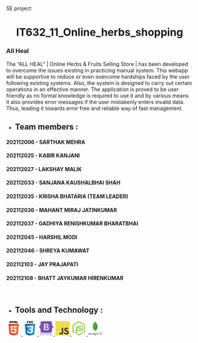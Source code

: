 # 
SE project
<h1 align="center">IT632_11_Online_herbs_shopping</h1>
<h3>All Heal</h3>
<p>The “ALL HEAL“ | Online Herbs & Fruits Selling Store | has been developed to overcome the issues existing 
in practicing manual system. This webapp will be supportive to reduce or even overcome hardships faced by 
the user following existing systems. Also, the system is designed to carry out certain operations in an effective 
manner.
The application is proved to be user friendly as no formal knowledge is required to use it and by various 
means it also provides error messages if the user mistakenly enters invalid data. Thus, leading it towards 
error free and reliable way of fast management.</p>

- <h2 align="left">Team members :</h2>
<h4 align="left"> 202112006 - SARTHAK MEHRA </h4>
<h4 align="left"> 202112025 - KABIR KANJANI </h4>
<h4 align="left"> 202112027 - LAKSHAY MALIK </h4>
<h4 align="left"> 202112033 - SANJANA KAUSHALBHAI SHAH </h4>
<strong> <h4 align="left"> 202112035 - KRISHA BHATARIA (TEAM LEADER)</h4> </strong>
<h4 align="left"> 202112036 - MAHANT MIRAJ JATINKUMAR </h4>
<h4 align="left"> 202112037 - GADHIYA RENISHKUMAR BHARATBHAI </h4>
<h4 align="left"> 202112045 - HARSHIL MODI </h4>
<h4 align="left"> 202112046 - SHREYA KUMAWAT </h4>
<h4 align="left"> 202112103 - JAY PRAJAPATI </h4>
<h4 align="left"> 202112108 - BHATT JAYKUMAR HIRENKUMAR </h4>

<br>

- <h2 align="left">Tools and Technology :</h2>
<p align="left"> 
<a href="https://www.w3.org/html/" target="_blank" rel="noreferrer"> <img src="https://raw.githubusercontent.com/devicons/devicon/master/icons/html5/html5-original-wordmark.svg" alt="html5" width="40" height="40"/> </a> 
<a href="https://www.w3schools.com/css/" target="_blank" rel="noreferrer"> <img src="https://raw.githubusercontent.com/devicons/devicon/master/icons/css3/css3-original-wordmark.svg" alt="css3" width="40" height="40"/> </a> 
<a href="https://getbootstrap.com" target="_blank" rel="noreferrer"> <img src="https://raw.githubusercontent.com/devicons/devicon/master/icons/bootstrap/bootstrap-plain-wordmark.svg" alt="bootstrap" width="40" height="40"/> </a> 
<a href="https://developer.mozilla.org/en-US/docs/Web/JavaScript" target="_blank" rel="noreferrer"> <img src="https://raw.githubusercontent.com/devicons/devicon/master/icons/javascript/javascript-original.svg" alt="javascript" width="40" height="40"/> </a> 
<a href="https://nodejs.org/en/" target="_blank" rel="noreferrer"> <img src="https://raw.githubusercontent.com/devicons/devicon/master/icons/nodejs/nodejs-original.svg" alt="node" width="40" height="40"/> </a> 
<a href="https://www.mongodb.com/" target="_blank" rel="noreferrer"> <img src="https://raw.githubusercontent.com/devicons/devicon/master/icons/mongodb/mongodb-original-wordmark.svg" alt="mongodb" width="40" height="40"/> </a> 

</p>
